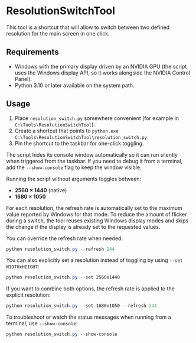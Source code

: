 # ResolutionSwitchTool
This tool is a shortcut that will allow to switch between two defined resolution for the main screen in one click.

## Requirements

* Windows with the primary display driven by an NVIDIA GPU (the script uses the
  Windows display API, so it works alongside the NVIDIA Control Panel).
* Python 3.10 or later available on the system path.

## Usage

1. Place `resolution_switch.py` somewhere convenient (for example in
   `C:\Tools\ResolutionSwitchTool`).
2. Create a shortcut that points to
   `python.exe C:\Tools\ResolutionSwitchTool\resolution_switch.py`.
3. Pin the shortcut to the taskbar for one-click toggling.

The script hides its console window automatically so it can run silently when
triggered from the taskbar. If you need to debug it from a terminal, add the
`--show-console` flag to keep the window visible.

Running the script without arguments toggles between:

* **2560 × 1440** (native)
* **1680 × 1050**

For each resolution, the refresh rate is automatically set to the maximum value
reported by Windows for that mode. To reduce the amount of flicker during a
switch, the tool reuses existing Windows display modes and skips the change if
the display is already set to the requested values.

You can override the refresh rate when needed:

```powershell
python resolution_switch.py --refresh 244
```

You can also explicitly set a resolution instead of toggling by using
`--set WIDTHxHEIGHT`:

```powershell
python resolution_switch.py --set 2560x1440
```

If you want to combine both options, the refresh rate is applied to the
explicit resolution:

```powershell
python resolution_switch.py --set 1680x1050 --refresh 244
```

To troubleshoot or watch the status messages when running from a terminal, use
`--show-console`:

```powershell
python resolution_switch.py --show-console
```
